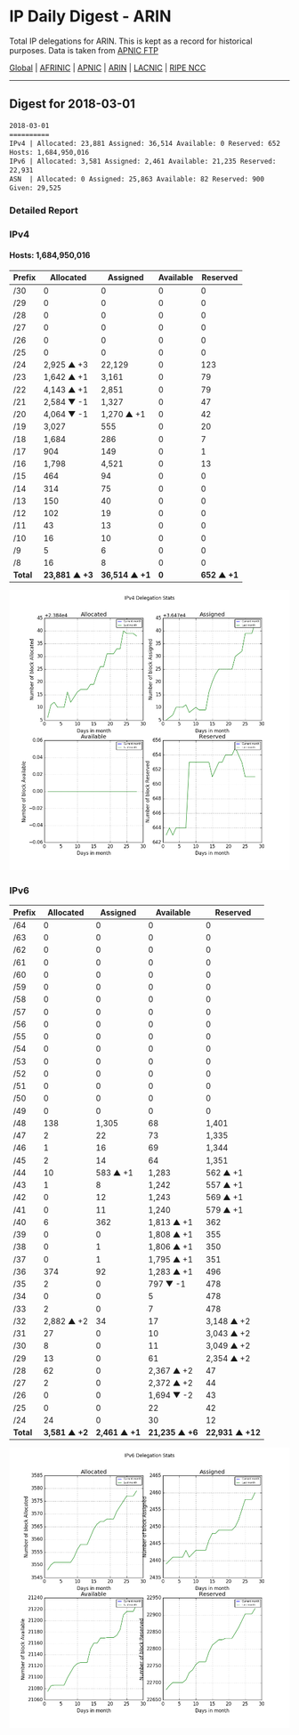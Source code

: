 # IP Daily Digest - ARIN 

Total IP delegations for ARIN. This is kept as a record for historical purposes. Data is taken from [APNIC FTP](https://ftp.apnic.net/)

[Global](https://github.com/csmets/IP-Daily-Digest) | [AFRINIC](https://github.com/csmets/IP-Daily-Digest/tree/master/archives/AFRINIC) | [APNIC](https://github.com/csmets/IP-Daily-Digest/tree/master/archives/APNIC) | [ARIN](https://github.com/csmets/IP-Daily-Digest/tree/master/archives/ARIN) | [LACNIC](https://github.com/csmets/IP-Daily-Digest/tree/master/archives/LACNIC) | [RIPE NCC](https://github.com/csmets/IP-Daily-Digest/tree/master/archives/RIPE_NCC)

---

## Digest for 2018-03-01
```
2018-03-01
==========
IPv4 | Allocated: 23,881 Assigned: 36,514 Available: 0 Reserved: 652 Hosts: 1,684,950,016
IPv6 | Allocated: 3,581 Assigned: 2,461 Available: 21,235 Reserved: 22,931
ASN  | Allocated: 0 Assigned: 25,863 Available: 82 Reserved: 900 Given: 29,525
```

### Detailed Report

### IPv4

#### Hosts: **1,684,950,016**

| Prefix | Allocated | Assigned | Available | Reserved |
| ----- | ----- | ----- | ----- | ----- |
| /30 | 0 | 0 | 0 | 0 |
| /29 | 0 | 0 | 0 | 0 |
| /28 | 0 | 0 | 0 | 0 |
| /27 | 0 | 0 | 0 | 0 |
| /26 | 0 | 0 | 0 | 0 |
| /25 | 0 | 0 | 0 | 0 |
| /24 | 2,925 ▲ +3 | 22,129 | 0 | 123 |
| /23 | 1,642 ▲ +1 | 3,161 | 0 | 79 |
| /22 | 4,143 ▲ +1 | 2,851 | 0 | 79 |
| /21 | 2,584 ▼ -1 | 1,327 | 0 | 47 |
| /20 | 4,064 ▼ -1 | 1,270 ▲ +1 | 0 | 42 |
| /19 | 3,027 | 555 | 0 | 20 |
| /18 | 1,684 | 286 | 0 | 7 |
| /17 | 904 | 149 | 0 | 1 |
| /16 | 1,798 | 4,521 | 0 | 13 |
| /15 | 464 | 94 | 0 | 0 |
| /14 | 314 | 75 | 0 | 0 |
| /13 | 150 | 40 | 0 | 0 |
| /12 | 102 | 19 | 0 | 0 |
| /11 | 43 | 13 | 0 | 0 |
| /10 | 16 | 10 | 0 | 0 |
| /9 | 5 | 6 | 0 | 0 |
| /8 | 16 | 8 | 0 | 0 |
| **Total** | **23,881 ▲ +3** | **36,514 ▲ +1** | **0** | **652 ▲ +1** |

![ipv4-stats](ipv4-figure.png)

### IPv6

| Prefix | Allocated | Assigned | Available | Reserved |
| ----- | ----- | ----- | ----- | ----- |
| /64 | 0 | 0 | 0 | 0 |
| /63 | 0 | 0 | 0 | 0 |
| /62 | 0 | 0 | 0 | 0 |
| /61 | 0 | 0 | 0 | 0 |
| /60 | 0 | 0 | 0 | 0 |
| /59 | 0 | 0 | 0 | 0 |
| /58 | 0 | 0 | 0 | 0 |
| /57 | 0 | 0 | 0 | 0 |
| /56 | 0 | 0 | 0 | 0 |
| /55 | 0 | 0 | 0 | 0 |
| /54 | 0 | 0 | 0 | 0 |
| /53 | 0 | 0 | 0 | 0 |
| /52 | 0 | 0 | 0 | 0 |
| /51 | 0 | 0 | 0 | 0 |
| /50 | 0 | 0 | 0 | 0 |
| /49 | 0 | 0 | 0 | 0 |
| /48 | 138 | 1,305 | 68 | 1,401 |
| /47 | 2 | 22 | 73 | 1,335 |
| /46 | 1 | 16 | 69 | 1,344 |
| /45 | 2 | 14 | 64 | 1,351 |
| /44 | 10 | 583 ▲ +1 | 1,283 | 562 ▲ +1 |
| /43 | 1 | 8 | 1,242 | 557 ▲ +1 |
| /42 | 0 | 12 | 1,243 | 569 ▲ +1 |
| /41 | 0 | 11 | 1,240 | 579 ▲ +1 |
| /40 | 6 | 362 | 1,813 ▲ +1 | 362 |
| /39 | 0 | 0 | 1,808 ▲ +1 | 355 |
| /38 | 0 | 1 | 1,806 ▲ +1 | 350 |
| /37 | 0 | 1 | 1,795 ▲ +1 | 351 |
| /36 | 374 | 92 | 1,283 ▲ +1 | 496 |
| /35 | 2 | 0 | 797 ▼ -1 | 478 |
| /34 | 0 | 0 | 5 | 478 |
| /33 | 2 | 0 | 7 | 478 |
| /32 | 2,882 ▲ +2 | 34 | 17 | 3,148 ▲ +2 |
| /31 | 27 | 0 | 10 | 3,043 ▲ +2 |
| /30 | 8 | 0 | 11 | 3,049 ▲ +2 |
| /29 | 13 | 0 | 61 | 2,354 ▲ +2 |
| /28 | 62 | 0 | 2,367 ▲ +2 | 47 |
| /27 | 2 | 0 | 2,372 ▲ +2 | 44 |
| /26 | 0 | 0 | 1,694 ▼ -2 | 43 |
| /25 | 0 | 0 | 22 | 42 |
| /24 | 24 | 0 | 30 | 12 |
| **Total** | **3,581 ▲ +2** | **2,461 ▲ +1** | **21,235 ▲ +6** | **22,931 ▲ +12** |

![ipv6-stats](ipv6-figure.png)